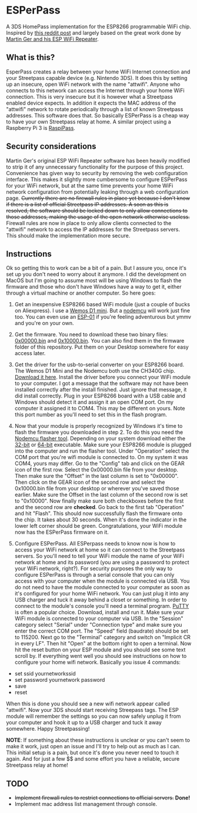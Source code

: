# ESPerPass
A 3DS HomePass implementation for the ESP8266 programmable WiFi chip.
Inspired by [this reddit post](https://www.reddit.com/r/3DS/comments/80k0qb/homepass_for_cheap_using_an_esp8266/)
and largely based on the great work done by [Martin Ger and his ESP WiFi Repeater](https://github.com/martin-ger/esp_wifi_repeater).

## What is this?
EsperPass creates a relay between your home WiFi Internet connection and your Streetpass capable device (e.g. Nintendo 3DS). It does this by setting up an insecure, open WiFi network with the name "attwifi". Anyone who connects to this network can access the Internet through your home WiFi connection. This is very insecure but it is however what a Streetpass enabled device expects. In addition it expects the MAC address of the "attwifi" network to rotate periodically through a list of known Streetpass addresses. This software does that.
So basically ESPerPass is a cheap way to have your own Streetpass relay at home.
A similar project using a Raspberry Pi 3 is [RaspiPass](https://github.com/Pinchie/RaspiPass).

## Security considerations
Martin Ger's original ESP WiFi Repeater software has been heavily modified to strip it of any unnecessary functionality for the purpose of this project. Convenience has given way to security by removing the web configuration interface. This makes it slightly more cumbersome to configure ESPerPass for your WiFi network, but at the same time prevents your home WiFi network configuration from potentially leaking through a web configuration page.
~~Currently there are no firewall rules in place yet because I don't know if there is a list of official Streetpass IP addresses. A soon as this is resolved, the software should be locked down to only allow connections to those addresses, making the usage of the open network otherwise useless.~~
Firewall rules are now in place to only allow clients connected to the "attwifi" network to access the IP addresses for the Streetpass servers. This should make the implementation more secure.

## Instructions
Ok so getting this to work can be a bit of a pain. But I assure you, once it's set up you don't need to worry about it anymore. I did the development on MacOS but I'm going to assume most will be using Windows to flash the firmware and those who don't have Windows have a way to get it, either through a virtual machine or another computer.
So here goes:

1. Get an inexpensive ESP8266 based WiFi module (just a couple of bucks on Aliexpress). I use a [Wemos D1 mini](https://www.aliexpress.com/item/ESP8266-ESP12-ESP-12-WeMos-D1-Mini-WIFI-Dev-Kit-Development-Board-NodeMCU-Lua/32653918483.html). But a [nodemcu](https://www.aliexpress.com/item/1pcs-NodeMCU-V3-Lua-WIFI-module-integration-of-ESP8266-extra-memory-32M-Flash-USB-serial-CH340G/32819683968.html) will work just fine too. You can even use an [ESP-01](https://www.aliexpress.com/item/Free-shipping-Upgraded-version-ESP-01-ESP8266-serial-WIFI-wireless-module-wireless-transceiver-ESP01/32845672436.html) if you're feeling adventurous but ymmv and you're on your own.

2. Get the firmware. You need to download these two binary files: [0x00000.bin](https://github.com/michaelshmitty/esperpass/raw/master/firmware/0x00000.bin) and [0x10000.bin](https://github.com/michaelshmitty/esperpass/raw/master/firmware/0x10000.bin). You can also find them in the firmware folder of this repository. Put them on your Desktop somewhere for easy access later.

3. Get the driver for the usb-to-serial converter on your ESP8266 board. The Wemos D1 Mini and the Nodemcu both use the CH340G chip. [Download it here](https://wiki.wemos.cc/downloads). Install the driver before you connect your WiFi module to your computer. I got a message that the software may not have been installed correctly after the install finished. Just ignore that message, it did install correctly. Plug in your ESP8266 board with a USB cable and Windows should detect it and assign it an open COM port. On my computer it assigned it to COM4. This may be different on yours. Note this port number as you'll need to set this in the flash program.

4. Now that your module is properly recognized by Windows it's time to flash the firmware you downloaded in step 2. To do this you need the [Nodemcu flasher tool](https://github.com/nodemcu/nodemcu-flasher). Depending on your system download either the [32-bit](https://github.com/nodemcu/nodemcu-flasher/raw/master/Win32/Release/ESP8266Flasher.exe) or [64-bit](https://github.com/nodemcu/nodemcu-flasher/raw/master/Win64/Release/ESP8266Flasher.exe) executable. Make sure your ESP8266 module is plugged into the computer and run the flasher tool.
Under "Operation" select the COM port that you're wifi module is connected to. On my system it was COM4, yours may differ. Go to the "Config" tab and click on the GEAR icon of the first row. Select the 0x00000.bin file from your desktop. Then make sure the "Offset" in the last column is set to "0x00000". Then click on the GEAR icon of the second row and select the 0x10000.bin file from your desktop or wherever you've saved those earlier. Make sure the Offset in the last column of the second row is set to "0x10000".
Now finally make sure both checkboxes before the first and the second row are **checked**. Go back to the first tab "Operation" and hit "Flash". This should now successfully flash the firmware onto the chip. It takes about 30 seconds. When it's done the indicator in the lower left corner should be green. Congratulations, your WiFi module now has the ESPerPass firmware on it.
5. Configure ESPerPass. All ESPerpass needs to know now is how to access your WiFi network at home so it can connect to the Streetpass servers. So you'll need to tell your WiFi module the name of your WiFi network at home and its password (you are using a password to protect your WiFi network, right?). For security purposes the only way to configure ESPerPass is through a serial console that you can only access with your computer when the module is connected via USB. You do not need to have the module connected to your computer as soon as it's configured for your home WiFi network. You can just plug it into any USB charger and tuck it away behind a closet or something.
In order to connect to the module's console you'll need a terminal program. [PuTTY](https://www.chiark.greenend.org.uk/~sgtatham/putty/latest.html) is often a popular choice. Download, install and run it. Make sure your WiFi module is connected to your computer via USB. In the "Session" category select "Serial" under "Connection type" and make sure you enter the correct COM port. The "Speed" field (baudrate) should be set to 115200. Next go to the "Terminal" category and switch on "Implicit CR in every LF". Then hit "Open" at the bottom right to open a terminal. Now hit the reset button on your ESP module and you should see some text scroll by. If everything went well you should see instructions on how to configure your home wifi network. Basically you issue 4 commands:
* set ssid yournetworkssid
* set password yournetwork password
* save
* reset

When this is done you should see a new wifi network appear called "attwifi". Now your 3DS should start receiving Streepass tags.
The ESP module will remember the settings so you can now safely unplug it from your computer and hook it up to a USB charger and tuck it away somewhere. Happy Streetpassing!

**NOTE**: If something about these instructions is unclear or you can't seem to make it work, just open an issue and I'll try to help out as much as I can. This initial setup is a pain, but once it's done you never need to touch it again. And for just a few $$ and some effort you have a reliable, secure Streetpass relay at home!

## TODO
* ~~Implement firewall rules to restrict connections to official servers.~~ **Done!**
* Implement mac address list management through console.
